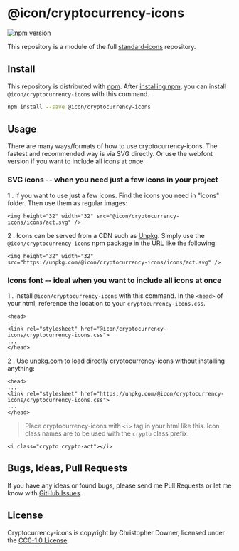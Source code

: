 # @icon/cryptocurrency-icons

[![npm version](https://img.shields.io/npm/v/@icon/cryptocurrency-icons.svg)](https://www.npmjs.org/package/@icon/cryptocurrency-icons)

This repository is a module of the full [standard-icons][standard-icons] repository.

## Install

This repository is distributed with [npm]. After [installing npm][install-npm], you can install `@icon/cryptocurrency-icons` with this command.

```bash
npm install --save @icon/cryptocurrency-icons
```

## Usage

There are many ways/formats of how to use cryptocurrency-icons. The fastest and recommended way is via SVG directly. Or use the webfont version if you want to include all icons at once:

### SVG icons -- when you need just a few icons in your project

1 . If you want to use just a few icons. Find the icons you need in "icons" folder. Then use them as regular images:

```
<img height="32" width="32" src="@icon/cryptocurrency-icons/icons/act.svg" />
```

2 . Icons can be served from a CDN such as [Unpkg][Unpkg]. Simply use the `@icon/cryptocurrency-icons` npm package in the URL like the following:

```
<img height="32" width="32" src="https://unpkg.com/@icon/cryptocurrency-icons/icons/act.svg" />
```

### Icons font -- ideal when you want to include all icons at once

1 . Install `@icon/cryptocurrency-icons` with this command. In the `<head>` of your html, reference the location to your `cryptocurrency-icons.css`.

```
<head>
...
<link rel="stylesheet" href="@icon/cryptocurrency-icons/cryptocurrency-icons.css">
...
</head>
```

2 . Use [unpkg.com][Unpkg] to load directly cryptocurrency-icons without installing anything:

```
<head>
...
<link rel="stylesheet" href="https://unpkg.com/@icon/cryptocurrency-icons/cryptocurrency-icons.css">
...
</head>
```

> Place cryptocurrency-icons with `<i>` tag in your html like this. Icon class names are to be used with the `crypto` class prefix.

```
<i class="crypto crypto-act"></i>
```


## Bugs, Ideas, Pull Requests

If you have any ideas or found bugs, please send me Pull Requests or let me know with [GitHub Issues][github issues].

## License

Cryptocurrency-icons is copyright by Christopher Downer, licensed under the [CC0-1.0 License][license].

[license]: https://creativecommons.org/publicdomain/zero/1.0/
[standard-icons]: https://github.com/thecreation/standard-icons
[npm]: https://www.npmjs.com/
[install-npm]: https://docs.npmjs.com/getting-started/installing-node
[sass]: http://sass-lang.com/
[github issues]: https://github.com/thecreation/standard-icons/issues
[Unpkg]: https://unpkg.com